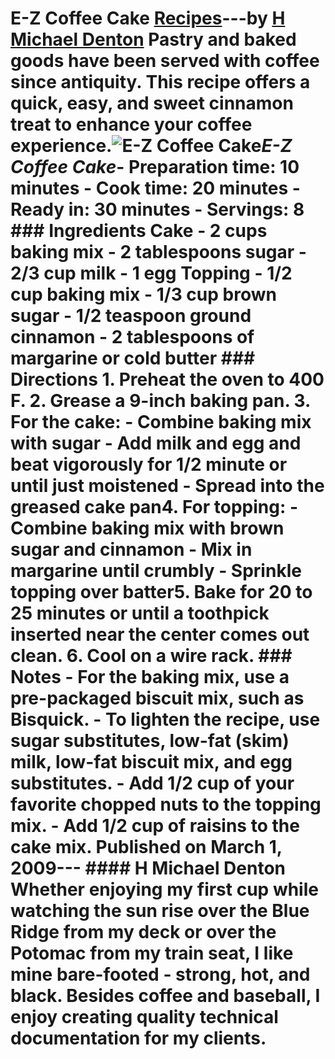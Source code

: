 # E-Z Coffee Cake [Recipes](https://ineedcoffee.com/section/coffee-recipes/)---by [H Michael Denton](https://ineedcoffee.com/by/h-michael-denton/) Pastry and baked goods have been served with coffee since antiquity. This recipe offers a quick, easy, and sweet cinnamon treat to enhance your coffee experience.![E-Z Coffee Cake](https://ineedcoffee.com/assets/e-z-coffee-cake.BRdh52x5_Z2bciJ1.webp)_E-Z Coffee Cake_- Preparation time: 10 minutes - Cook time: 20 minutes - Ready in: 30 minutes - Servings: 8 ### Ingredients Cake - 2 cups baking mix - 2 tablespoons sugar - 2/3 cup milk - 1 egg Topping - 1/2 cup baking mix - 1/3 cup brown sugar - 1/2 teaspoon ground cinnamon - 2 tablespoons of margarine or cold butter ### Directions 1. Preheat the oven to 400 F. 2. Grease a 9-inch baking pan. 3. For the cake:  - Combine baking mix with sugar  - Add milk and egg and beat vigorously for 1/2 minute or until just moistened  - Spread into the greased cake pan4. For topping:  - Combine baking mix with brown sugar and cinnamon  - Mix in margarine until crumbly  - Sprinkle topping over batter5. Bake for 20 to 25 minutes or until a toothpick inserted near the center comes out clean. 6. Cool on a wire rack. ### Notes - For the baking mix, use a pre-packaged biscuit mix, such as Bisquick. - To lighten the recipe, use sugar substitutes, low-fat (skim) milk, low-fat biscuit mix, and egg substitutes. - Add 1/2 cup of your favorite chopped nuts to the topping mix. - Add 1/2 cup of raisins to the cake mix. Published on March 1, 2009--- #### H Michael Denton Whether enjoying my first cup while watching the sun rise over the Blue Ridge from my deck or over the Potomac from my train seat, I like mine bare-footed - strong, hot, and black. Besides coffee and baseball, I enjoy creating quality technical documentation for my clients.